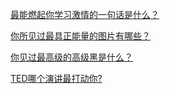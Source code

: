 [最能燃起你学习激情的一句话是什么？](https://www.zhihu.com/question/20814703)

[你所见过最具正能量的图片有哪些？](https://www.zhihu.com/question/20802446)

[你见过最高级的高级黑是什么？](https://www.zhihu.com/question/20625431)

[TED哪个演讲最打动你?](https://www.zhihu.com/question/19957581)

[]()

[]()

[]()

[]()

[]()

[]()

[]()

[]()

[]()

[]()

[]()

[]()

[]()

[]()

[]()

[]()

[]()

[]()

[]()

[]()

[]()

[]()

[]()

[]()

[]()

[]()

[]()

[]()

[]()

[]()

[]()

[]()

[]()

[]()

[]()

[]()

[]()

[]()

[]()

[]()

[]()

[]()

[]()

[]()

[]()

[]()

[]()

[]()

[]()

[]()

[]()

[]()